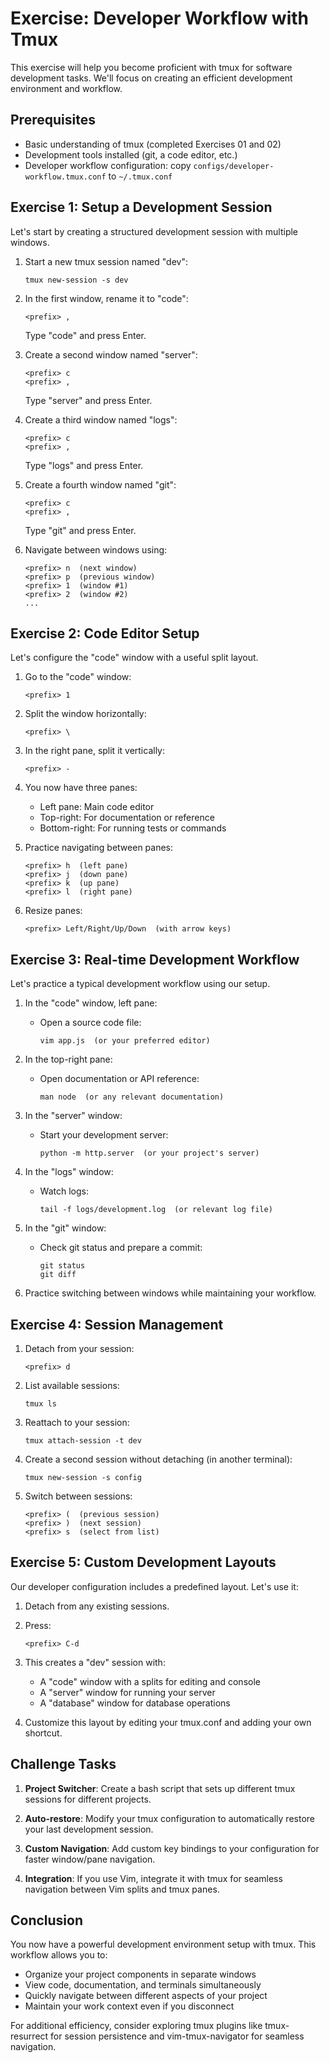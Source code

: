 # Exercise: Developer Workflow with Tmux

This exercise will help you become proficient with tmux for software development tasks. We'll focus on creating an efficient development environment and workflow.

## Prerequisites

- Basic understanding of tmux (completed Exercises 01 and 02)
- Development tools installed (git, a code editor, etc.)
- Developer workflow configuration: copy `configs/developer-workflow.tmux.conf` to `~/.tmux.conf`

## Exercise 1: Setup a Development Session

Let's start by creating a structured development session with multiple windows.

1. Start a new tmux session named "dev":
   ```
   tmux new-session -s dev
   ```

2. In the first window, rename it to "code":
   ```
   <prefix> ,
   ```
   Type "code" and press Enter.

3. Create a second window named "server":
   ```
   <prefix> c
   <prefix> ,
   ```
   Type "server" and press Enter.

4. Create a third window named "logs":
   ```
   <prefix> c
   <prefix> ,
   ```
   Type "logs" and press Enter.

5. Create a fourth window named "git":
   ```
   <prefix> c
   <prefix> ,
   ```
   Type "git" and press Enter.

6. Navigate between windows using:
   ```
   <prefix> n  (next window)
   <prefix> p  (previous window)
   <prefix> 1  (window #1)
   <prefix> 2  (window #2)
   ...
   ```

## Exercise 2: Code Editor Setup

Let's configure the "code" window with a useful split layout.

1. Go to the "code" window:
   ```
   <prefix> 1
   ```

2. Split the window horizontally:
   ```
   <prefix> \
   ```

3. In the right pane, split it vertically:
   ```
   <prefix> -
   ```

4. You now have three panes:
   - Left pane: Main code editor
   - Top-right: For documentation or reference
   - Bottom-right: For running tests or commands

5. Practice navigating between panes:
   ```
   <prefix> h  (left pane)
   <prefix> j  (down pane)
   <prefix> k  (up pane)
   <prefix> l  (right pane)
   ```

6. Resize panes:
   ```
   <prefix> Left/Right/Up/Down  (with arrow keys)
   ```

## Exercise 3: Real-time Development Workflow

Let's practice a typical development workflow using our setup.

1. In the "code" window, left pane:
   - Open a source code file:
     ```
     vim app.js  (or your preferred editor)
     ```

2. In the top-right pane:
   - Open documentation or API reference:
     ```
     man node  (or any relevant documentation)
     ```

3. In the "server" window:
   - Start your development server:
     ```
     python -m http.server  (or your project's server)
     ```

4. In the "logs" window:
   - Watch logs:
     ```
     tail -f logs/development.log  (or relevant log file)
     ```

5. In the "git" window:
   - Check git status and prepare a commit:
     ```
     git status
     git diff
     ```

6. Practice switching between windows while maintaining your workflow.

## Exercise 4: Session Management

1. Detach from your session:
   ```
   <prefix> d
   ```

2. List available sessions:
   ```
   tmux ls
   ```

3. Reattach to your session:
   ```
   tmux attach-session -t dev
   ```

4. Create a second session without detaching (in another terminal):
   ```
   tmux new-session -s config
   ```

5. Switch between sessions:
   ```
   <prefix> (  (previous session)
   <prefix> )  (next session)
   <prefix> s  (select from list)
   ```

## Exercise 5: Custom Development Layouts

Our developer configuration includes a predefined layout. Let's use it:

1. Detach from any existing sessions.

2. Press:
   ```
   <prefix> C-d
   ```

3. This creates a "dev" session with:
   - A "code" window with a splits for editing and console
   - A "server" window for running your server
   - A "database" window for database operations

4. Customize this layout by editing your tmux.conf and adding your own shortcut.

## Challenge Tasks

1. **Project Switcher**: Create a bash script that sets up different tmux sessions for different projects.

2. **Auto-restore**: Modify your tmux configuration to automatically restore your last development session.

3. **Custom Navigation**: Add custom key bindings to your configuration for faster window/pane navigation.

4. **Integration**: If you use Vim, integrate it with tmux for seamless navigation between Vim splits and tmux panes.

## Conclusion

You now have a powerful development environment setup with tmux. This workflow allows you to:

- Organize your project components in separate windows
- View code, documentation, and terminals simultaneously
- Quickly navigate between different aspects of your project
- Maintain your work context even if you disconnect

For additional efficiency, consider exploring tmux plugins like tmux-resurrect for session persistence and vim-tmux-navigator for seamless navigation.
